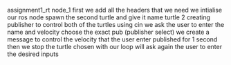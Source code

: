  assignment1_rt 
 node_1 
       first we add all the headers that we need 
       we intialise our ros node 
       spawn the second turtle and give it name turtle 2
       creating publisher to control both of the turtles 
       using cin we ask the user to enter the name and velocity
       choose the exact pub (publisher select)
       we create a message to control the velocity that the user enter
       published for 1 second 
       then we stop the turtle chosen
       with our loop will ask again the user to enter the desired inputs
